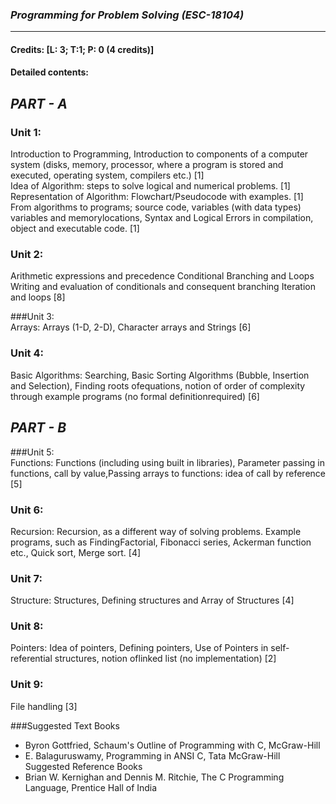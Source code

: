 
### _Programming for Problem Solving (ESC-18104)_ <br>

---
#### Credits: [L: 3; T:1; P: 0 (4 credits)] <br>
#### Detailed contents: <br> 

## _PART - A_ <br>

### Unit 1:<br>
 Introduction to Programming, Introduction to components of a computer system (disks, memory, processor, where a program is stored and executed, operating system, compilers etc.) [1]<br>
Idea  of  Algorithm:  steps  to  solve  logical  and  numerical  problems.  [1] <br>
Representation  of Algorithm: Flowchart/Pseudocode with examples.  [1] <br>
From   algorithms   to   programs;   source   code,   variables   (with   data   types)   variables   and memorylocations, Syntax and Logical Errors in compilation, object and executable code. [1] <br>

### Unit 2:<br>
 Arithmetic expressions and precedence  Conditional Branching and Loops 
Writing and evaluation of conditionals and consequent branching Iteration and loops [8] 

###Unit 3: <br>
Arrays: Arrays (1-D, 2-D), Character arrays and Strings [6] 

### Unit   4: <br>
Basic   Algorithms:   Searching,   Basic   Sorting   Algorithms   (Bubble,   Insertion   and Selection), Finding  roots ofequations, notion of order of complexity through  example programs (no formal definitionrequired) [6] </center>


## _PART - B_<br> 

###Unit 5: <br>
Functions: Functions (including using built in libraries), Parameter passing in functions, call by value,Passing arrays to functions: idea of call by reference [5] 

### Unit 6: <br>

Recursion: Recursion, as a different way  of solving problems. Example programs, such as FindingFactorial, Fibonacci series, Ackerman function etc., Quick sort, Merge sort. [4]

### Unit 7:<br>

 Structure: Structures, Defining structures and Array of Structures [4] 

### Unit 8:<br>

Pointers: Idea of pointers, Defining pointers, Use of Pointers in self-referential structures, notion oflinked list (no implementation) [2]

### Unit 9: <br>

File handling [3] 

###Suggested Text Books<br>

- Byron Gottfried, Schaum's Outline of Programming with C, McGraw-Hill 
- E. Balaguruswamy, Programming in ANSI C, Tata McGraw-Hill Suggested Reference Books 
- Brian W. Kernighan and Dennis M. Ritchie, The C Programming Language, Prentice Hall of India 

